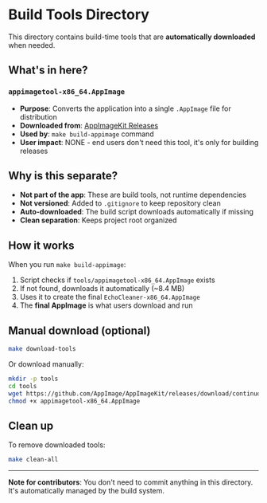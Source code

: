 # Build Tools Directory

This directory contains build-time tools that are **automatically downloaded** when needed.

## What's in here?

### `appimagetool-x86_64.AppImage`
- **Purpose**: Converts the application into a single `.AppImage` file for distribution
- **Downloaded from**: [AppImageKit Releases](https://github.com/AppImage/AppImageKit/releases)
- **Used by**: `make build-appimage` command
- **User impact**: NONE - end users don't need this tool, it's only for building releases

## Why is this separate?

- **Not part of the app**: These are build tools, not runtime dependencies
- **Not versioned**: Added to `.gitignore` to keep repository clean
- **Auto-downloaded**: The build script downloads automatically if missing
- **Clean separation**: Keeps project root organized

## How it works

When you run `make build-appimage`:

1. Script checks if `tools/appimagetool-x86_64.AppImage` exists
2. If not found, downloads it automatically (~8.4 MB)
3. Uses it to create the final `EchoCleaner-x86_64.AppImage`
4. The **final AppImage** is what users download and run

## Manual download (optional)

```bash
make download-tools
```

Or download manually:
```bash
mkdir -p tools
cd tools
wget https://github.com/AppImage/AppImageKit/releases/download/continuous/appimagetool-x86_64.AppImage
chmod +x appimagetool-x86_64.AppImage
```

## Clean up

To remove downloaded tools:
```bash
make clean-all
```

---

**Note for contributors**: You don't need to commit anything in this directory. It's automatically managed by the build system.
